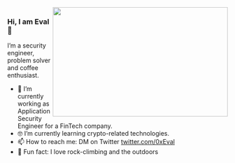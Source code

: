 <img align="right" src="https://media.giphy.com/media/ii7R0hFjKIS4poVDrk/giphy.gif" width=400px height=250px/>

### Hi, I am Eval 👋

I’m a security engineer, problem solver and coffee enthusiast. 

- 📱 I’m currently working as Application Security Engineer for a FinTech company.
- 🤓 I’m currently learning crypto-related technologies.
- 📫 How to reach me: DM on Twitter [twitter.com/0xEval](https://www.twitter.com/0xEval)
- 🧗 Fun fact: I love rock-climbing and the outdoors
